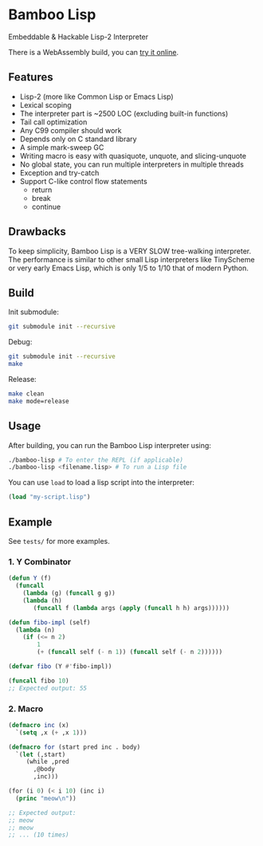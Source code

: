 # Bamboo Lisp

Embeddable & Hackable Lisp-2 Interpreter

There is a WebAssembly build, you can [try it online](https://mistivia.github.io/bamboo-lisp/).

## Features

- Lisp-2 (more like Common Lisp or Emacs Lisp)
- Lexical scoping
- The interpreter part is ~2500 LOC (excluding built-in functions)
- Tail call optimization
- Any C99 compiler should work
- Depends only on C standard library
- A simple mark-sweep GC
- Writing macro is easy with quasiquote, unquote, and slicing-unquote
- No global state, you can run multiple interpreters in multiple threads
- Exception and try-catch
- Support C-like control flow statements
    - return
    - break
    - continue

## Drawbacks

To keep simplicity, Bamboo Lisp is a VERY SLOW tree-walking interpreter. The performance is similar to other small Lisp interpreters like TinyScheme or very early Emacs Lisp, which is only 1/5 to 1/10 that of modern Python.

## Build

Init submodule:

```bash
git submodule init --recursive
```

Debug:

```bash
git submodule init --recursive
make
```

Release:

```bash
make clean
make mode=release
```

## Usage

After building, you can run the Bamboo Lisp interpreter using:

```bash
./bamboo-lisp # To enter the REPL (if applicable)
./bamboo-lisp <filename.lisp> # To run a Lisp file
```

You can use `load` to load a lisp script into the interpreter:

```lisp
(load "my-script.lisp")
```

## Example

See `tests/` for more examples.

### 1. Y Combinator

```lisp
(defun Y (f)
  (funcall
    (lambda (g) (funcall g g))
    (lambda (h)
       (funcall f (lambda args (apply (funcall h h) args))))))

(defun fibo-impl (self)
  (lambda (n)
    (if (<= n 2)
        1
        (+ (funcall self (- n 1)) (funcall self (- n 2))))))

(defvar fibo (Y #'fibo-impl))

(funcall fibo 10)
;; Expected output: 55
```

### 2. Macro

```lisp
(defmacro inc (x)
  `(setq ,x (+ ,x 1)))

(defmacro for (start pred inc . body)
  `(let (,start)
     (while ,pred
       ,@body
       ,inc)))

(for (i 0) (< i 10) (inc i)
  (princ "meow\n"))

;; Expected output:
;; meow
;; meow
;; ... (10 times)
```

